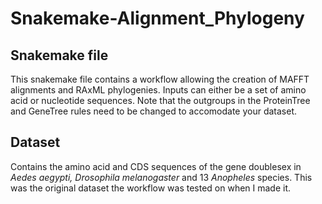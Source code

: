 # Snakemake-Alignment_Phylogeny

## Snakemake file
This snakemake file contains a workflow allowing the creation of MAFFT alignments and RAxML phylogenies. Inputs can either be a set of amino acid or nucleotide sequences.
Note that the outgroups in the ProteinTree and GeneTree rules need to be changed to accomodate your dataset.

## Dataset
Contains the amino acid  and CDS sequences of the gene doublesex in _Aedes aegypti, Drosophila melanogaster_ and 13 _Anopheles_ species. This was the original dataset the workflow was tested on when I made it.
